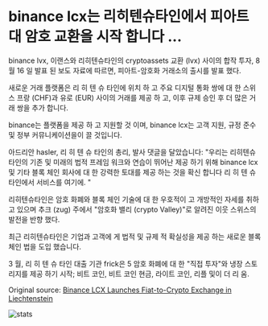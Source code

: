 # binance lcx는 리히텐슈타인에서 피아트 대 암호 교환을 시작 합니다 ...

binance lvx, 이랜스와 리히텐슈타인의 cryptoassets 교환 (lvx) 사이의 합작 투자, 8 월 16 일 발표 된 보도 자료에 따르면, 피아트-암호화 거래소의 출시를 발표 했다.

새로운 거래 플랫폼은 리 히 텐 슈 타인에 위치 하 고 주요 디지털 통화 쌍에 대 한 스위스 프랑 (CHF)과 유로 (EUR) 사이의 거래를 제공 하 고, 이후 규제 승인 후 더 많은 거래 쌍을 추가 합니다.

binance는 플랫폼을 제공 하 고 지원할 것 이며, binance lcx는 고객 지원, 규정 준수 및 정부 커뮤니케이션을이 끌 것입니다.

아드리안 hasler, 리 히 텐 슈 타인의 총리, 발사 댓글을 달았습니다: "우리는 리히텐슈타인의 기존 및 미래의 법적 프레임 워크와 연습이 뛰어난 제공 하기 위해 binance lcx 및 기타 블록 체인 회사에 대 한 강력한 토대를 제공 하는 것을 확신 합니다 리 히 텐 슈 타인에서 서비스를 여기에. "

리히텐슈타인은 암호 화폐와 블록 체인 기술에 대 한 우호적이 고 개방적인 자세를 취하고 있으며 추크 (zug) 주에서 "암호화 밸리 (crypto Valley)"로 알려진 이웃 스위스의 발전을 반향 했다.

최근 리히텐슈타인은 기업과 고객에 게 법적 및 규제 적 확실성을 제공 하는 새로운 블록 체인 법을 도입 했습니다.

3 월, 리 히 텐 슈 타인 대출 기관 frick은 5 암호 화폐에 대 한 "직접 투자"와 냉장 스토리지를 제공 하기 시작; 비트 코인, 비트 코인 현금, 라이트 코인, 리플 및이 더 리 움.

Original source: [Binance LCX Launches Fiat-to-Crypto Exchange in Liechtenstein](https://cointelegraph.com/news/binance-lcx-launches-fiat-to-crypto-exchange-in-liechtenstein)

![stats](https://c.statcounter.com/11760860/0/a89fa40b/1/ "stats")